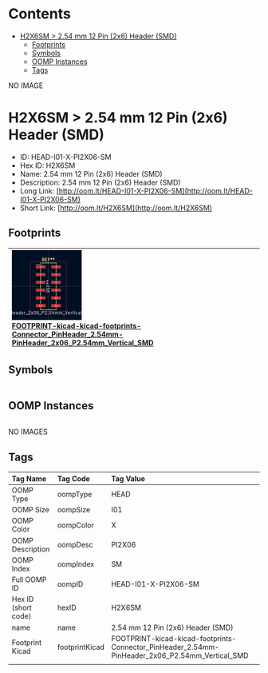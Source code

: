 



Contents
========

* [H2X6SM > 2.54 mm 12 Pin (2x6) Header (SMD)](#h2x6sm--254-mm-12-pin-2x6-header-smd)
	* [Footprints](#footprints)
	* [Symbols](#symbols)
	* [OOMP Instances](#oomp-instances)
	* [Tags](#tags)
  
NO IMAGE  
# H2X6SM > 2.54 mm 12 Pin (2x6) Header (SMD)

- ID: HEAD-I01-X-PI2X06-SM
- Hex ID: H2X6SM
- Name: 2.54 mm 12 Pin (2x6) Header (SMD)
- Description: 2.54 mm 12 Pin (2x6) Header (SMD)
- Long Link: [http://oom.lt/HEAD-I01-X-PI2X06-SM](http://oom.lt/HEAD-I01-X-PI2X06-SM)
- Short Link: [http://oom.lt/H2X6SM](http://oom.lt/H2X6SM)

## Footprints
  

|[![](https://raw.githubusercontent.com/oomlout/oomlout_OOMP_eda_V2/main/FOOTPRINT/kicad/kicad-footprints/Connector_PinHeader_2.54mm/PinHeader_2x06_P2.54mm_Vertical_SMD/image_140.png)<br>FOOTPRINT-kicad-kicad-footprints-Connector_PinHeader_2.54mm-PinHeader_2x06_P2.54mm_Vertical_SMD](https://github.com/oomlout/oomlout_OOMP_eda_V2/tree/main/FOOTPRINT/kicad/kicad-footprints/Connector_PinHeader_2.54mm/PinHeader_2x06_P2.54mm_Vertical_SMD/)||||
| :--- | :--- | :--- | :--- |

## Symbols
  

|||||
| :--- | :--- | :--- | :--- |

## OOMP Instances
  

|||||
| :--- | :--- | :--- | :--- |
  
NO IMAGES  
## Tags
  

|Tag Name|Tag Code|Tag Value|
| :--- | :--- | :--- |
|OOMP Type|oompType|HEAD|
|OOMP Size|oompSize|I01|
|OOMP Color|oompColor|X|
|OOMP Description|oompDesc|PI2X06|
|OOMP Index|oompIndex|SM|
|Full OOMP ID|oompID|HEAD-I01-X-PI2X06-SM|
|Hex ID (short code)|hexID|H2X6SM|
|name|name|2.54 mm 12 Pin (2x6) Header (SMD)|
|Footprint Kicad|footprintKicad|FOOTPRINT-kicad-kicad-footprints-Connector_PinHeader_2.54mm-PinHeader_2x06_P2.54mm_Vertical_SMD|
||||
